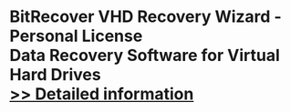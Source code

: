 # BitRecover VHD Recovery Wizard - Personal License<br />Data Recovery Software for Virtual Hard Drives<br />[>> Detailed information](https://secure.shareit.com/shareit/product.html?productid=300798748&affiliateid=200057808)